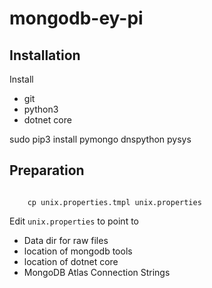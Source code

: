 # mongodb-ey-pi

## Installation

Install

* git
* python3
* dotnet core

sudo pip3 install pymongo dnspython pysys

## Preparation

``` cd testcases

    cp unix.properties.tmpl unix.properties
```

Edit `unix.properties` to point to

* Data dir for raw files
* location of mongodb tools
* location of dotnet core
* MongoDB Atlas Connection Strings
